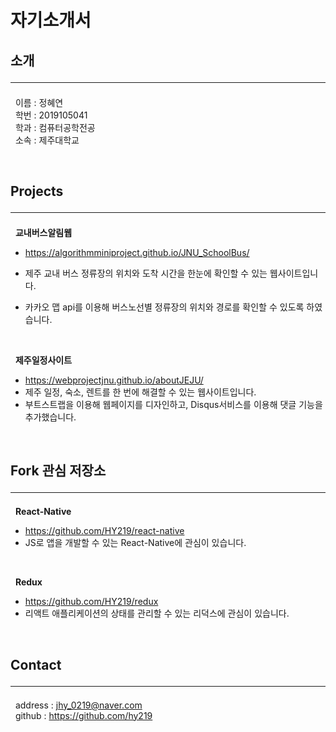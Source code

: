 # 자기소개서

## 소개 <hr>
 &nbsp; 이름 : 정혜연 <br>
 &nbsp; 학번 : 2019105041 <br>
 &nbsp; 학과 : 컴퓨터공학전공 <br>
 &nbsp; 소속 : 제주대학교

<br>

## Projects <hr>
 &nbsp; **교내버스알림웹**
  * https://algorithmminiproject.github.io/JNU_SchoolBus/
  * 제주 교내 버스 정류장의 위치와 도착 시간을 한눈에 확인할 수 있는 웹사이트입니다.
  * 카카오 맵 api를 이용해 버스노선별 정류장의 위치와 경로를 확인할 수 있도록 하였습니다.
    
    <br>

 &nbsp; **제주일정사이트**
  * https://webprojectjnu.github.io/aboutJEJU/
  * 제주 일정, 숙소, 렌트를 한 번에 해결할 수 있는 웹사이트입니다.
  * 부트스트랩을 이용해 웹페이지를 디자인하고, Disqus서비스를 이용해 댓글 기능을 추가했습니다.

<br>

## Fork 관심 저장소 <hr>

 &nbsp; **React-Native**
  * https://github.com/HY219/react-native
  * JS로 앱을 개발할 수 있는 React-Native에 관심이 있습니다.

<br>
  
 &nbsp; **Redux**
  * https://github.com/HY219/redux
  * 리액트 애플리케이션의 상태를 관리할 수 있는 리덕스에 관심이 있습니다.
  
<br>

## Contact <hr>
 &nbsp; address : jhy_0219@naver.com<br>
 &nbsp; github : https://github.com/hy219
